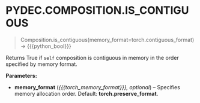 # PYDEC.COMPOSITION.IS_CONTIGUOUS
> Composition.is_contiguous(memory_format=torch.contiguous_format) →  {{{python_bool}}}

Returns True if `self` composition is contiguous in memory in the order specified by memory format.

**Parameters:**

* **memory_format** (*{{{torch_memory_format}}}, optional*) – Specifies memory allocation order. Default: **torch.preserve_format**.